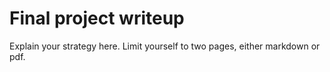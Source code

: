 # Final project writeup

Explain your strategy here. Limit yourself to two pages, either markdown or pdf.
